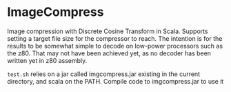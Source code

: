 ImageCompress
=============

Image compression with Discrete Cosine Transform in Scala. Supports
setting a target file size for the compressor to reach. The intention
is for the results to be somewhat simple to decode on low-power
processors such as the z80. That may not have been achieved yet, as
no decoder has been written yet in z80 assembly.

`test.sh` relies on a jar called imgcompress.jar existing in the current
directory, and scala on the PATH. Compile code to imgcompress.jar to use
it
